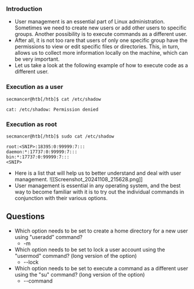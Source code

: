 ### Introduction
- User management is an essential part of Linux administration. Sometimes we need to create new users or add other users to specific groups. Another possibility is to execute commands as a different user. 
- After all, it is not too rare that users of only one specific group have the permissions to view or edit specific files or directories. This, in turn, allows us to collect more information locally on the machine, which can be very important. 
- Let us take a look at the following example of how to execute code as a different user.

### Execution as a user
```shell-session
secmancer@htb[/htb]$ cat /etc/shadow

cat: /etc/shadow: Permission denied
```

### Execution as root
```shell-session
secmancer@htb[/htb]$ sudo cat /etc/shadow

root:<SNIP>:18395:0:99999:7:::
daemon:*:17737:0:99999:7:::
bin:*:17737:0:99999:7:::
<SNIP>
```
- Here is a list that will help us to better understand and deal with user management.
![[Screenshot_20241108_215628.png]]
- User management is essential in any operating system, and the best way to become familiar with it is to try out the individual commands in conjunction with their various options.

## Questions
- Which option needs to be set to create a home directory for a new user using "useradd" command?
	- -m
- Which option needs to be set to lock a user account using the "usermod" command? (long version of the option)
	- --lock
- Which option needs to be set to execute a command as a different user using the "su" command? (long version of the option)
	- --command